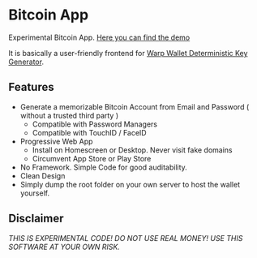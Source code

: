 # Bitcoin App
Experimental Bitcoin App. [Here you can find the demo](https://coins.github.io/bitcoin-app/#signup)

It is basically a user-friendly frontend for [Warp Wallet Deterministic Key Generator](https://keybase.io/warp/warp_1.0.9_SHA256_a2067491ab582bde779f4505055807c2479354633a2216b22cf1e92d1a6e4a87.html).

## Features
- Generate a memorizable Bitcoin Account from Email and Password ( without a trusted third party )
  - Compatible with Password Managers
  - Compatible with TouchID / FaceID
- Progressive Web App
  - Install on Homescreen or Desktop. Never visit fake domains
  - Circumvent App Store or Play Store
- No Framework. Simple Code for good auditability.
- Clean Design
- Simply dump the root folder on your own server to host the wallet yourself.


## Disclaimer
*THIS IS EXPERIMENTAL CODE! DO NOT USE REAL MONEY! USE THIS SOFTWARE AT YOUR OWN RISK.*
